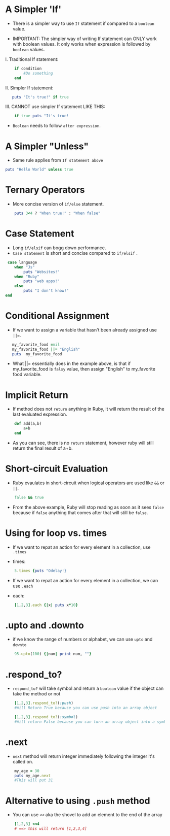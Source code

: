 # A Simpler 'If'
- There is a simpler way to use `If` statement if compared to a `boolean` value. 

- IMPORTANT: The simpler way of writing If statement can ONLY work with boolean values. It only works when expression is followed by `boolean` values.

I. Traditional If statement:
```rb
    if condition
        #Do something
    end
```
II. Simpler If statement:
```rb
   puts "It's true!" if true
```
III. CANNOT use simpler If statement LIKE THIS:
```rb
    if true puts "It's true!
```

- `Boolean` needs to follow `after expression`.

# A Simpler "Unless"
- Same rule applies from `If statement above`

```rb
puts "Hello World" unless true
```

# Ternary Operators
- More concise version of `if/else` statement.

```rb
    puts 3<4 ? "When true!" : "When false"
```

# Case Statement
- Long `if/elsif` can bogg down performance.
- `Case statement` is short and concise compared to `if/elsif` .

```rb
 case language
    when "Js"
        puts "Websites!"
    when "Ruby"
        puts "web apps!"
    else
        puts "I don't know!"
end
```
# Conditional Assignment
 - If we want to assign a variable that hasn't been already assigned use `||=`.

 ```rb
    my_favorite_food =nil
    my_favorite_food ||= "English"
    puts  my_favorite_food
 ```

 - What ||= essentially does in the example above, is that if my_favorite_food is `falsy` value, then assign "English" to my_favorite food variable.

 # Implicit Return
- If method does not `return` anything in Ruby, it will return the result of the last evaluated expression.

```rb
    def add(a,b)
        a+b
    end
```
- As you can see, there is no `return` statement, however ruby will still return the final result of a+b.

# Short-circuit Evaluation
- Ruby evaulates in short-circuit when logical operators are used like `&&` or `||`.

```rb 
    false && true
```
- From the above example, Ruby will stop reading as soon as it sees `false` because if `false` anything that comes after that will still be `false`.

# Using for loop vs. times
- If we want to repat an action for every element in a collection, use `.times`

- times:
```rb
    5.times {puts "Odelay!}
``` 

- If we want to repat an action for every element in a collection, we can use `.each`

- each:
```rb
    [1,2,3].each {|x| puts x*10}
```
# .upto and .downto
- if we know the range of numbers or alphabet, we can use `upto` and `downto`

```rb
    95.upto(100) {|num| print num, ""}
```

# .respond_to?
- `respond_to?` will take symbol and return a `boolean` value if the object can take the method or not

```rb
    [1,2,3].respond_to?(:push)
    #Will Return True because you can use push into an array object
```

```rb
    [1,2,3].respond_to?(:symbol)
    #Will return False because you can turn an array object into a symbol
```

# .next

- `next` method will return integer immediately following the integer it's called on. 

```rb
    my_age = 30
    puts my_age.next
    #This will put 31
```

# Alternative to using `.push` method
- You can use `<<` aka the shovel to add an element to the end of the array

```rb
    [1,2,3] <<4
    # ==> this will return [1,2,3,4]
```
